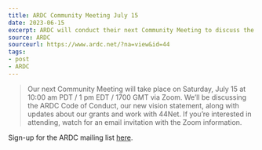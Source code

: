 ```yaml
---
title: ARDC Community Meeting July 15
date: 2023-06-15
excerpt: ARDC will conduct their next Community Meeting to discuss the ARDC code of conduct, vision statement, and more.
source: ARDC
sourceurl: https://www.ardc.net/?na=view&id=44
tags:
- post
- ARDC
---
```

> Our next Community Meeting will take place on Saturday, July 15 at 10:00 am PDT / 1 pm EDT / 1700 GMT via Zoom. We’ll be discussing the ARDC Code of Conduct, our new vision statement, along with updates about our grants and work with 44Net. If you’re interested in attending, watch for an email invitation with the Zoom information.

Sign-up for the ARDC mailing list [here](https://www.ardc.net/about/newsletter/).